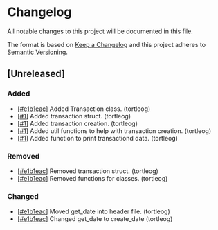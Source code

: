 # Changelog
All notable changes to this project will be documented in this file.

The format is based on [Keep a Changelog](http://keepachangelog.com/en/1.0.0/)
and this project adheres to [Semantic Versioning](http://semver.org/spec/v2.0.0.html).

<!-- For new contributors use this format for adding items to the changelog
- [[#PR](https://github.com/tortleog/transaction_tracker/pull/PR)] Change Proposed. (author)
-->

## [Unreleased]
### Added
- [[#e1b1eac](https://github.com/TortleOG/transaction_tracker/commit/e1b1eaca70b4bf111999cdde9e74454aa9548f28)] Added Transaction class. (tortleog)
- [[#1](https://github.com/tortleog/transaction_tracker/pull/1)] Added transaction struct. (tortleog)
- [[#1](https://github.com/tortleog/transaction_tracker/pull/1)] Added transaction creation. (tortleog)
- [[#1](https://github.com/tortleog/transaction_tracker/pull/1)] Added util functions to help with transaction creation. (tortleog)
- [[#1](https://github.com/tortleog/transaction_tracker/pull/1)] Added function to print transactiond data. (tortleog)

### Removed
- [[#e1b1eac](https://github.com/TortleOG/transaction_tracker/commit/e1b1eaca70b4bf111999cdde9e74454aa9548f28)] Removed transaction struct. (tortleog)
- [[#e1b1eac](https://github.com/TortleOG/transaction_tracker/commit/e1b1eaca70b4bf111999cdde9e74454aa9548f28)] Removed functions for classes. (tortleog)

### Changed
- [[#e1b1eac](https://github.com/TortleOG/transaction_tracker/commit/e1b1eaca70b4bf111999cdde9e74454aa9548f28)] Moved get_date into header file. (tortleog)
- [[#e1b1eac](https://github.com/TortleOG/transaction_tracker/commit/e1b1eaca70b4bf111999cdde9e74454aa9548f28)] Changed get_date to create_date (tortleog)
